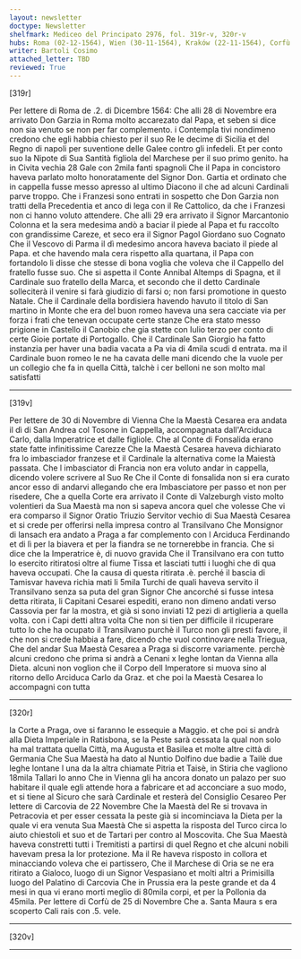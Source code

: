 ```yaml
---
layout: newsletter
doctype: Newsletter
shelfmark: Mediceo del Principato 2976, fol. 319r-v, 320r-v
hubs: Roma (02-12-1564), Wien (30-11-1564), Kraków (22-11-1564), Corfù (25-11-1564)
writer: Bartoli Cosimo
attached_letter: TBD
reviewed: True
---
```


[319r]


Per lettere di Roma de .2. di Dicembre 1564:
Che alli 28 di Novembre era arrivato Don Garzia in Roma molto accarezato
dal Papa, et seben si dice non sia venuto se non per far complemento. i Contempla
tivi nondimeno credono che egli habbia chiesto per il suo Re le decime di
Sicilia et del Regno di napoli per suventione delle Galee contro gli infedeli.
Et per conto suo la Nipote di Sua Santità figliola del Marchese per il suo primo
genito. ha in Civita vechia 28 Gale con 2mila fanti spagnoli
Che il Papa in concistoro haveva parlato molto honoratamente del Signor Don.
Gartia et ordinato che in cappella fusse messo apresso al ultimo Diacono
il che ad alcuni Cardinali parve troppo.
Che i Franzesi sono entrati in sospetto che Don Garzia non tratti della
Precedentia et anco di lega con il Re Cattolico, da che i Franzesi non
ci hanno voluto attendere.
Che alli 29 era arrivato il Signor Marcantonio Colonna et la sera medesima andò
a baciar il piede al Papa et fu raccolto con grandissime Careze, et seco era
il Signor Pagol Giordano suo Cognato
Che il Vescovo di Parma il dì medesimo ancora haveva baciato il piede al
Papa. et che havendo mala cera rispetto alla quartana, il Papa con
fortandolo li disse che stesse di bona voglia che voleva che il Cappello del fratello
fusse suo.
Che si aspetta il Conte Annibal Altemps di Spagna, et il Cardinale suo fratello
della Marca, et secondo che il detto Cardinale solleciterà il venire si farà
giudizio di farsi o; non farsi promotione in questo Natale.
Che il Cardinale della bordisiera havendo havuto il titolo di San martino
in Monte che era del buon romeo haveva una sera cacciate via
per forza i frati che tenevan occupate certe stanze
Che era stato messo prigione in Castello il Canobio che gia stette con Iulio terzo
per conto di certe Gioie portate di Portogallo.
Che il Cardinale San Giorgio ha fatto instanzia per haver una badia vacata a Pa
via di 4mila scudi d entrata. ma il Cardinale buon romeo le ne ha cavata delle
mani dicendo che la vuole per un collegio che fa in quella Città, talchè i cer
belloni ne son molto mal satisfatti

---

[319v]


Per lettere de 30 di Novembre di Vienna
Che la Maestà Cesarea era andata il dì di San Andrea col Tosone in Cappella, accompagnata
dall'Arciduca Carlo, dalla Imperatrice et dalle figliole.
Che al Conte di Fonsalida erano state fatte infinitissime Carezze
Che la Maestà Cesarea haveva dichiarato fra lo imbasciador franzese et il Cardinale
la alternativa come la Maiestà passata.
Che l imbasciator di Francia non era voluto andar in cappella, dicendo volere
scrivere al Suo Re
Che il Conte di fonsalida non si era curato ancor esso di andarvi allegando che era
Imbasciatore per passo et non per risedere,
Che a quella Corte era arrivato il Conte di Valzeburgh visto molto volentieri da
Sua Maestà ma non si sapeva ancora quel che volesse
Che vi era comparso il Signor Oratio Triuzio Servitor vechio di Sua Maestà Cesarea
et si crede per offerirsi nella impresa contro al Transilvano
Che Monsignor di lansach era andato a Praga a far complemento con l Arciduca Ferdinando
et di lì per la biavera et per la fiandra se ne tornerebbe in francia.
Che si dice che la Imperatrice è, di nuovo gravida
Che il Transilvano era con tutto lo esercito ritiratosi oltre al fiume Tissa
et lasciati tutti i luoghi che di qua haveva occupati.
Che la causa di questa ritirata .è. perché il bascia di Tamisvar haveva richia
mati li 5mila Turchi de quali haveva servito il Transilvano senza sa
puta del gran Signor
Che ancorché si fusse intesa detta ritirata, li Capitani Cesarei espediti, erano non
dimeno andati verso Cassovia per far la mostra, et già si sono inviati
12 pezi di artiglieria a quella volta. con i Capi detti altra volta
Che non si tien per difficile il ricuperare tutto lo che ha ocupato il Transilvano purchè
il Turco non gli presti favore, il che non si crede habbia a fare, dicendo che vuol
continovare nella Triegua,
Che del andar Sua Maestà Cesarea a Praga si discorre variamente. perchè alcuni credono
che prima si andrà a Cenani x leghe lontan da Vienna alla 
Dieta. alcuni non voglion che il Corpo dell Imperatore si muova sino al ritorno dello
Arciduca Carlo da Graz. et che poi la Maestà Cesarea lo accompagni con tutta

---

[320r]


la Corte a Praga, ove si faranno le essequie a Maggio. et che poi si
andrà alla Dieta Imperiale in Ratisbona, se la Peste sarà cessata 
la qual non solo ha mal trattata quella Città, ma Augusta et Basilea
et molte altre città di Germania
Che Sua Maestà ha dato al Nuntio Dolfino due badie a Tailè due
leghe lontane l una da la altra chiamate Pitria et Taisè, in Stiria
che vagliono 18mila Tallari lo anno
Che in Vienna gli ha ancora donato un palazo per suo habitare il
quale egli attende hora a fabricare et ad acconciare a suo modo, et si
tiene al Sicuro che sarà Cardinale et resterà del Consiglio Cesareo
Per lettere di Carcovia de 22 Novembre
Che la Maestà del Re si trovava in Petracovia et per esser cessata la peste
già si incominciava la Dieta per la quale vi era venuta Sua Maestà
Che si aspetta la risposta del Turco circa lo aiuto chiestoli et suo et de Tartari
per contro al Moscovita.
Che Sua Maestà haveva constretti tutti i Tremitisti a partirsi di quel Regno
et che alcuni nobili havevam presa la lor protezione. Ma il Re haveva
risposto in collora et minacciando voleva che ei partissero,
Che il Marchese di Oria se ne era ritirato a Gialoco, luogo di un Signor Vespasiano
et molti altri a Primisilla luogo del Palatino di Carcovia
Che in Prussia era la peste grande et da 4 mesi in qua vi erano morti meglio
di 80mila corpi, et per la Pollonia da 45mila.
Per lettere di Corfù de 25 di Novembre
Che a. Santa Maura s era scoperto Cali rais con .5. vele.

---

[320v]



---

